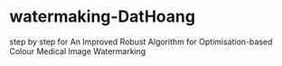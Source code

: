 # watermaking-DatHoang
step by step for An Improved Robust Algorithm for Optimisation-based Colour  Medical Image Watermarking
